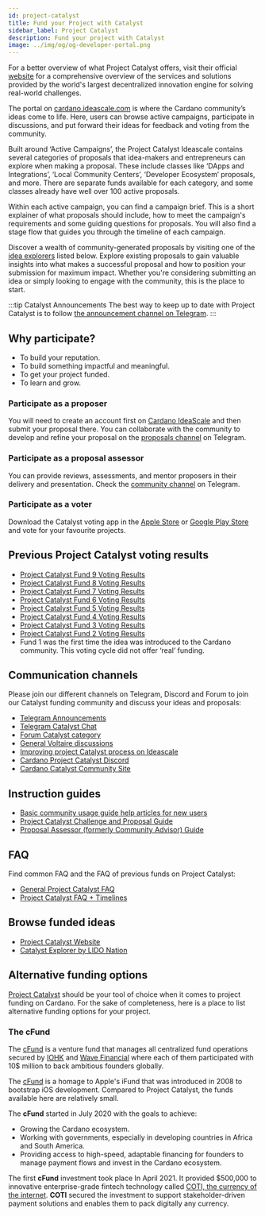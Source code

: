 ```yaml
---
id: project-catalyst
title: Fund your Project with Catalyst
sidebar_label: Project Catalyst
description: Fund your project with Catalyst
image: ../img/og/og-developer-portal.png
---
```


For a better overview of what Project Catalyst offers, visit their official [website](https://projectcatalyst.io/) for a comprehensive overview of the services and solutions provided by the world's largest decentralized innovation engine for solving real-world challenges.

The portal on [cardano.ideascale.com](https://cardano.ideascale.com/) is where the Cardano community’s ideas come to life. Here, users can browse active campaigns, participate in discussions, and put forward their ideas for feedback and voting from the community.

Built around ‘Active Campaigns’, the Project Catalyst Ideascale contains several categories of proposals that idea-makers and entrepreneurs can explore when making a proposal. These include classes like ‘DApps and Integrations’, ‘Local Community Centers’, ‘Developer Ecosystem’ proposals, and more. There are separate funds available for each category, and some classes already have well over 100 active proposals.

Within each active campaign, you can find a campaign brief. This is a short explainer of what proposals should include, how to meet the campaign's requirements and some guiding questions for proposals. You will also find a stage flow that guides you through the timeline of each campaign.

Discover a wealth of community-generated proposals by visiting one of the [idea explorers](#browse-funded-ideas) listed below. Explore existing proposals to gain valuable insights into what makes a successful proposal and how to position your submission for maximum impact. Whether you're considering submitting an idea or simply looking to engage with the community, this is the place to start.

:::tip Catalyst Announcements
The best way to keep up to date with Project Catalyst is to follow [the announcement channel on Telegram](https://t.me/cardanocatalyst). 
:::

## Why participate?

* To build your reputation.
* To build something impactful and meaningful.
* To get your project funded.
* To learn and grow.

### Participate as a proposer

You will need to create an account first on [Cardano IdeaScale](https://cardano.ideascale.com/) and then submit your proposal there. You can collaborate with the community to develop and refine your proposal on the [proposals channel](https://t.me/catalystproposers) on Telegram.

### Participate as a proposal assessor

You can provide reviews, assessments, and mentor proposers in their delivery and presentation. Check the [community channel](https://t.me/CatalystCommunityAdvisors) on Telegram.

### Participate as a voter

Download the Catalyst voting app in the [Apple Store](https://apps.apple.com/kg/app/catalyst-voting/id1517473397) or [Google Play Store](https://play.google.com/store/apps/details?id=io.iohk.vitvoting&gl=US) and vote for your favourite projects. 

## Previous Project Catalyst voting results 

* [Project Catalyst Fund 9 Voting Results](https://drive.google.com/file/d/1HiI0fgiJWbirl2QEGNwiUbKLSQXqdxdv/view)
* [Project Catalyst Fund 8 Voting Results](https://drive.google.com/file/d/1s3jCE7pmoUujy3ASMia-UhFl2KLi_hnf/view)
* [Project Catalyst Fund 7 Voting Results](https://drive.google.com/file/d/193GZulHuk0zhpTrMiLhcNC4OeEMoRyIa/view)
* [Project Catalyst Fund 6 Voting Results](https://drive.google.com/file/d/13h5JFtwqyylMUNMoRGXQZ-FJEM4bznOJ/view)
* [Project Catalyst Fund 5 Voting Results](https://drive.google.com/file/d/1h3-nZYZ0G66UXVd-JdIq_dpXSJAaVOZk/view)
* [Project Catalyst Fund 4 Voting Results](https://drive.google.com/file/d/19VMTYn_sv5Xsp2mC5VUN_-z_aXYHL_Dd/view)
* [Project Catalyst Fund 3 Voting Results](https://drive.google.com/file/d/1X6BnuFBvNO8yF2DeUgBqA3yyYSvqeKvg/view)
* [Project Catalyst Fund 2 Voting Results](https://drive.google.com/file/d/1ZEM12Mbc-gkdNrTg03-ORbGg3DUpug8A/view)
* Fund 1 was the first time the idea was introduced to the Cardano community. This voting cycle did not offer ‘real’ funding.

## Communication channels

Please join our different channels on Telegram, Discord and Forum to join our Catalyst funding community and discuss your ideas and proposals:

* [Telegram Announcements](https://t.me/cardanocatalyst)
* [Telegram Catalyst Chat](https://t.me/joinchat/JL08XEfhBVIB1NFXx8XwiA)
* [Forum Catalyst category](https://forum.cardano.org/c/english/governance/140)
* [General Voltaire discussions](https://t.me/CardanoGovernanceOfficial)
* [Improving project Catalyst process on Ideascale](https://cardano.ideascale.com/a/campaign-home/25622)
* [Cardano Project Catalyst Discord](https://discord.gg/TTZKB9M)
* [Cardano Catalyst Community Site](https://cardanocataly.st/)
 
## Instruction guides

* [Basic community usage guide help articles for new users](https://intercom.help/ideascale/en/collections/2406712-new-user-guide)
* [Project Catalyst Challenge and Proposal Guide](https://docs.google.com/document/d/1oE_cnP0gksdAanXV4w5DYaDNp_tbYEvyHhTUG4HYZ3Q/edit?usp=sharing)
* [Proposal Assessor (formerly Community Advisor) Guide](https://docs.google.com/document/d/1g-iZhDlKhUBZkui1uv8NVNfJC4oVD3JtR-P6Fue7XPU/edit#heading=h.nvn8rjkdb8jh)

## FAQ

Find common FAQ and the FAQ of previous funds on Project Catalyst:
* [General Project Catalyst FAQ](https://cardanocataly.st/faq/)
* [Project Catalyst FAQ + Timelines](https://iohk.zendesk.com/hc/en-us/articles/900006490763-Project-Catalyst-FAQ)

## Browse funded ideas

* [Project Catalyst Website](https://projectcatalyst.io/search) 
* [Catalyst Explorer by LIDO Nation](https://www.lidonation.com/en/project-catalyst/proposals)

## Alternative funding options

[Project Catalyst](project-catalyst) should be your tool of choice when it comes to project funding on Cardano. For the sake of completeness, here is a place to list alternative funding options for your project.

### The cFund

The [cFund](https://cfund.vc/) is a venture fund that manages all centralized fund operations secured by [IOHK](https://iohk.io/) and [Wave Financial](https://wavegp.com/) where each of them participated with 10$ million to back ambitious founders globally. 

The [cFund](https://cfund.vc/) is a homage to Apple's iFund that was introduced in 2008 to bootstrap iOS development. Compared to Project Catalyst, the funds available here are relatively small.

The **cFund** started in July 2020 with the goals to achieve:
* Growing the Cardano ecosystem.
* Working with governments, especially in developing countries in Africa and South America.
* Providing access to high-speed, adaptable financing for founders to manage payment flows and invest in the Cardano ecosystem.

The first **cFund** investment took place In April 2021. It provided $500,000 to innovative enterprise-grade fintech technology called [COTI, the currency of the internet](https://coti.io/). **COTI** secured the investment to support stakeholder-driven payment solutions and enables them to pack digitally any currency.
